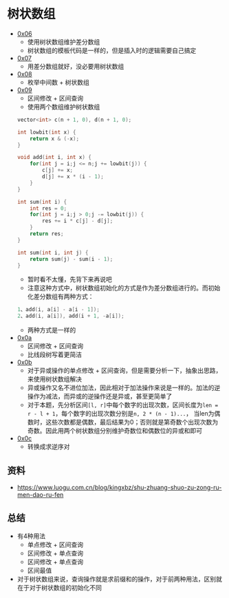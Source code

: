 # 树状数组
- [0x06](https://www.luogu.com.cn/problem/P4939)
    - 使用树状数组维护差分数组
    - 树状数组的模板代码是一样的，但是插入时的逻辑需要自己搞定
- [0x07](https://www.luogu.com.cn/problem/P2367)
    - 用差分数组就好，没必要用树状数组
- [0x08](https://www.luogu.com.cn/problem/P1637)
    - 枚举中间数 + 树状数组
- [0x09](https://www.luogu.com.cn/problem/P3372)
    - 区间修改 + 区间查询
    - 使用两个数组维护树状数组
    ```cpp
    vector<int> c(n + 1, 0), d(n + 1, 0);

    int lowbit(int x) {
        return x & (-x);
    }

    void add(int i, int x) {
        for(int j = i;j <= n;j += lowbit(j)) {
            c[j] += x;
            d[j] += x * (i - 1);
        }
    }

    int sum(int i) {
        int res = 0;
        for(int j = i;j > 0;j -= lowbit(j)) {
            res += i * c[j] - d[j];
        }
        return res;
    }

    int sum(int i, int j) {
        return sum(j) - sum(i - 1);
    }
    ```
    - 暂时看不太懂，先背下来再说吧
    - 注意这种方式中，树状数组初始化的方式是作为差分数组进行的。而初始化差分数组有两种方式：
    ```cpp
    1、add(i, a[i] - a[i - 1]);
    2、add(i, a[i]), add(i + 1, -a[i]);
    ```
    - 两种方式是一样的
- [0x0a](https://www.luogu.com.cn/problem/P2357)
    - 区间修改 + 区间查询
    - 比线段树写着更简洁
- [0x0b](https://www.luogu.com.cn/problem/P6225)
    - 对于异或操作的单点修改 + 区间查询，但是需要分析一下，抽象出思路，来使用树状数组解决
    - 异或操作又名不进位加法，因此相对于加法操作来说是一样的。加法的逆操作为减法，而异或的逆操作还是异或，甚至更简单了
    - 对于本题，先分析区间`[l, r]`中每个数字的出现次数，区间长度为`len = r - l + 1`，每个数字的出现次数分别是`n, 2 * (n - 1)...`，
    当len为偶数时，这些次数都是偶数，最后结果为0；否则就是第奇数个出现次数为奇数。因此用两个树状数组分别维护奇数位和偶数位的异或和即可
- [0x0c](https://www.luogu.com.cn/problem/P1774)
    - 转换成求逆序对


## 资料
- https://www.luogu.com.cn/blog/kingxbz/shu-zhuang-shuo-zu-zong-ru-men-dao-ru-fen
## 总结
- 有4种用法
    - 单点修改 + 区间查询
    - 区间修改 + 单点查询
    - 区间修改 + 单点查询
    - 区间最值
- 对于树状数组来说，查询操作就是求前缀和的操作，对于前两种用法，区别就在于对于树状数组的初始化不同